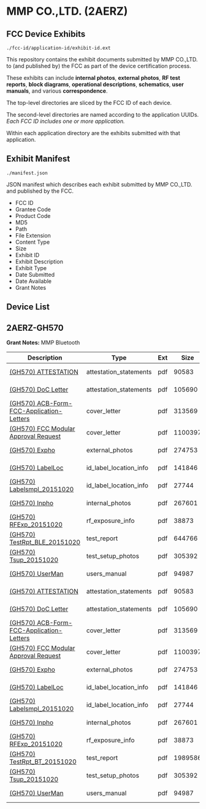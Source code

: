 # MMP CO.,LTD. (2AERZ)
## FCC Device Exhibits

```
./fcc-id/application-id/exhibit-id.ext
```

This repository contains the exhibit documents submitted by MMP CO.,LTD. to (and published by) the FCC as part of the device certification process.

These exhibits can include **internal photos**, **external photos**, **RF test reports**, **block diagrams**, **operational descriptions**, **schematics**, **user manuals**, and various **correspondence**.

The top-level directories are sliced by the FCC ID of each device.

The second-level directories are named according to the application UUIDs. *Each FCC ID includes one or more application.*

Within each application directory are the exhibits submitted with that application. 

## Exhibit Manifest

```
./manifest.json
```

JSON manifest which describes each exhibit submitted by MMP CO.,LTD. and published by the FCC.

- FCC ID
- Grantee Code
- Product Code
- MD5
- Path
- File Extension
- Content Type
- Size
- Exhibit ID
- Exhibit Description
- Exhibit Type
- Date Submitted
- Date Available
- Grant Notes

## Device List
## 2AERZ-GH570
**Grant Notes:** MMP Bluetooth

| Description | Type | Ext | Size | Submitted | Available |
| ----------- | ---- | --- | ---- | --------- | --------- |
| [(GH570) ATTESTATION](2AERZ-GH570/63ff92d762c4ccc9598c70713242c6a5/2787205.pdf) | attestation_statements | pdf | 90583 | 2015-10-20 | 2015-10-20 |
| [(GH570) DoC Letter](2AERZ-GH570/63ff92d762c4ccc9598c70713242c6a5/2787206.pdf) | attestation_statements | pdf | 105690 | 2015-10-20 | 2015-10-20 |
| [(GH570) ACB-Form-FCC-Application-Letters](2AERZ-GH570/63ff92d762c4ccc9598c70713242c6a5/2787207.pdf) | cover_letter | pdf | 313569 | 2015-10-20 | 2015-10-20 |
| [(GH570) FCC Modular Approval Request](2AERZ-GH570/63ff92d762c4ccc9598c70713242c6a5/2787208.pdf) | cover_letter | pdf | 1100397 | 2015-10-20 | 2015-10-20 |
| [(GH570) Expho](2AERZ-GH570/63ff92d762c4ccc9598c70713242c6a5/2787209.pdf) | external_photos | pdf | 274753 | 2015-10-20 | 2015-10-20 |
| [(GH570) LabelLoc](2AERZ-GH570/63ff92d762c4ccc9598c70713242c6a5/2787211.pdf) | id_label_location_info | pdf | 141846 | 2015-10-20 | 2015-10-20 |
| [(GH570) Labelsmpl_20151020](2AERZ-GH570/63ff92d762c4ccc9598c70713242c6a5/2787212.pdf) | id_label_location_info | pdf | 27744 | 2015-10-20 | 2015-10-20 |
| [(GH570) Inpho](2AERZ-GH570/63ff92d762c4ccc9598c70713242c6a5/2787210.pdf) | internal_photos | pdf | 267601 | 2015-10-20 | 2015-10-20 |
| [(GH570) RFExp_20151020](2AERZ-GH570/63ff92d762c4ccc9598c70713242c6a5/2787214.pdf) | rf_exposure_info | pdf | 38873 | 2015-10-20 | 2015-10-20 |
| [(GH570) TestRpt_BLE_20151020](2AERZ-GH570/63ff92d762c4ccc9598c70713242c6a5/2787216.pdf) | test_report | pdf | 644766 | 2015-10-20 | 2015-10-20 |
| [(GH570) Tsup_20151020](2AERZ-GH570/63ff92d762c4ccc9598c70713242c6a5/2787229.pdf) | test_setup_photos | pdf | 305392 | 2015-10-20 | 2015-10-20 |
| [(GH570) UserMan](2AERZ-GH570/63ff92d762c4ccc9598c70713242c6a5/2787230.pdf) | users_manual | pdf | 94987 | 2015-10-20 | 2015-10-20 |
| [(GH570) ATTESTATION](2AERZ-GH570/1b67d560e5e184281c68784ae41ddacc/2787205.pdf) | attestation_statements | pdf | 90583 | 2015-10-20 | 2015-10-20 |
| [(GH570) DoC Letter](2AERZ-GH570/1b67d560e5e184281c68784ae41ddacc/2787206.pdf) | attestation_statements | pdf | 105690 | 2015-10-20 | 2015-10-20 |
| [(GH570) ACB-Form-FCC-Application-Letters](2AERZ-GH570/1b67d560e5e184281c68784ae41ddacc/2787207.pdf) | cover_letter | pdf | 313569 | 2015-10-20 | 2015-10-20 |
| [(GH570) FCC Modular Approval Request](2AERZ-GH570/1b67d560e5e184281c68784ae41ddacc/2787208.pdf) | cover_letter | pdf | 1100397 | 2015-10-20 | 2015-10-20 |
| [(GH570) Expho](2AERZ-GH570/1b67d560e5e184281c68784ae41ddacc/2787209.pdf) | external_photos | pdf | 274753 | 2015-10-20 | 2015-10-20 |
| [(GH570) LabelLoc](2AERZ-GH570/1b67d560e5e184281c68784ae41ddacc/2787211.pdf) | id_label_location_info | pdf | 141846 | 2015-10-20 | 2015-10-20 |
| [(GH570) Labelsmpl_20151020](2AERZ-GH570/1b67d560e5e184281c68784ae41ddacc/2787212.pdf) | id_label_location_info | pdf | 27744 | 2015-10-20 | 2015-10-20 |
| [(GH570) Inpho](2AERZ-GH570/1b67d560e5e184281c68784ae41ddacc/2787210.pdf) | internal_photos | pdf | 267601 | 2015-10-20 | 2015-10-20 |
| [(GH570) RFExp_20151020](2AERZ-GH570/1b67d560e5e184281c68784ae41ddacc/2787214.pdf) | rf_exposure_info | pdf | 38873 | 2015-10-20 | 2015-10-20 |
| [(GH570) TestRpt_BT_20151020](2AERZ-GH570/1b67d560e5e184281c68784ae41ddacc/2787323.pdf) | test_report | pdf | 1989586 | 2015-10-20 | 2015-10-20 |
| [(GH570) Tsup_20151020](2AERZ-GH570/1b67d560e5e184281c68784ae41ddacc/2787229.pdf) | test_setup_photos | pdf | 305392 | 2015-10-20 | 2015-10-20 |
| [(GH570) UserMan](2AERZ-GH570/1b67d560e5e184281c68784ae41ddacc/2787230.pdf) | users_manual | pdf | 94987 | 2015-10-20 | 2015-10-20 |
